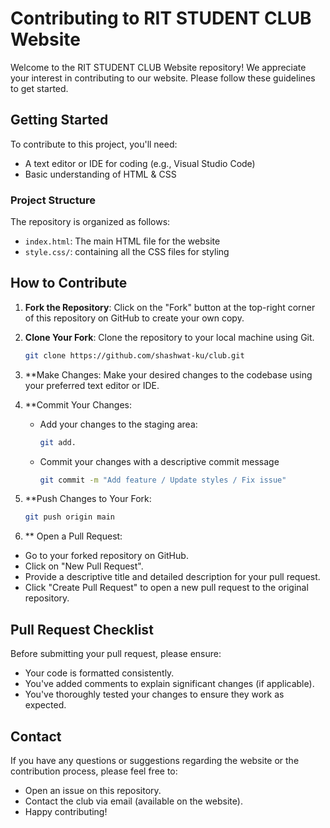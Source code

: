 # Contributing to RIT STUDENT CLUB Website

Welcome to the RIT STUDENT CLUB Website repository! We appreciate your interest in contributing to our website. Please follow these guidelines to get started.

## Getting Started

To contribute to this project, you'll need:

- A text editor or IDE for coding (e.g., Visual Studio Code)
- Basic understanding of HTML & CSS

### Project Structure

The repository is organized as follows:

- `index.html`: The main HTML file for the website
- `style.css/`: containing all the CSS files for styling

## How to Contribute

1. **Fork the Repository**: Click on the "Fork" button at the top-right corner of this repository on GitHub to create your own copy.

2. **Clone Your Fork**: Clone the repository to your local machine using Git.

   ```bash
   git clone https://github.com/shashwat-ku/club.git

3. **Make Changes: Make your desired changes to the codebase using your preferred text editor or IDE.

4. **Commit Your Changes:
   - Add your changes to the staging area:
     ```bash
     git add.
   - Commit your changes with a descriptive commit message
      ```bash
     git commit -m "Add feature / Update styles / Fix issue"
5. **Push Changes to Your Fork:
     ```bash
     git push origin main
6. ** Open a Pull Request:
- Go to your forked repository on GitHub.
- Click on "New Pull Request".
 - Provide a descriptive title and detailed description for your pull request.
 - Click "Create Pull Request" to open a new pull request to the original repository.

## Pull Request Checklist
Before submitting your pull request, please ensure:

- Your code is formatted consistently.
- You've added comments to explain significant changes (if applicable).
- You've thoroughly tested your changes to ensure they work as expected.

## Contact
If you have any questions or suggestions regarding the website or the contribution process, please feel free to:

- Open an issue on this repository.
- Contact the club via email (available on the website).
- Happy contributing!
